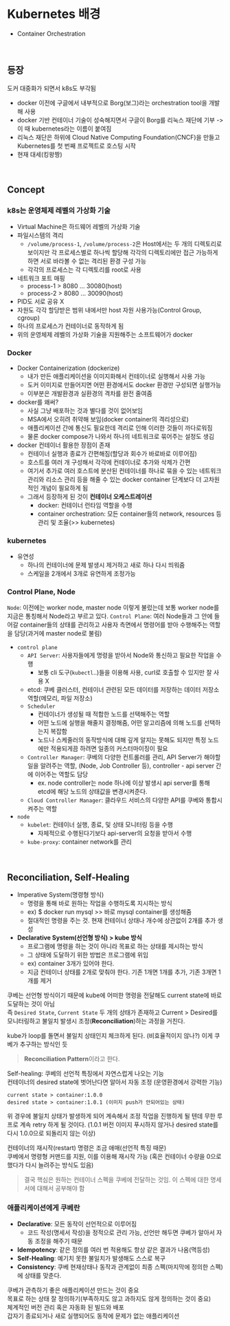 # Kubernetes 배경

- Container Orchestration

<br>

## 등장

도커 대중화가 되면서 k8s도 부각됨

- docker 이전에 구글에서 내부적으로 Borg(보그)라는 orchestration tool을 개발해 사용
- docker 기반 컨테이너 기술이 성숙해지면서 구글이 Borg를 리눅스 재단에 기부 -> 이 때 kubernetes라는 이름이 붙여짐
- 리눅스 재단은 하위에 Cloud Native Computing Foundation(CNCF)을 만들고 Kubernetes를 첫 번째 프로젝트로 호스팅 시작
- 현재 대세(킹왕짱)

<br>

## Concept

### k8s는 운영체제 레벨의 가상화 기술
- Virtual Machine은 하드웨어 레벨의 가상화 기술
- 파일시스템의 격리
  - `/volume/process-1`, `/volume/process-2`은 Host에서는 두 개의 디렉토리로 보이지만 각 프로세스별로 하나씩 할당해 각각의 디렉토리에만 접근 가능하게 하면 서로 바라볼 수 없는 격리된 환경 구성 가능
  - 각각의 프로세스는 각 디렉토리를 root로 사용
- 네트워크 포트 매핑
  - process-1 > 8080 ... 30080(host)
  - process-2 > 8080 ... 30090(host)
- PID도 서로 공유 X
- 자원도 각각 할당받은 범위 내에서만 host 자원 사용가능(Control Group, cgroup)
- 하나의 프로세스가 컨테이너로 동작하게 됨
- 위의 운영체제 레벨의 가상화 기술을 지원해주는 소프트웨어가 docker

### Docker

- Docker Containerization (dockerize)  
  - 내가 만든 애플리케이션을 이미지화해서 컨테이너로 실행해서 사용 가능
  - 도커 이미지로 만들어지면 어떤 환경에서도 docker 환경만 구성되면 실행가능
  - 이부분은 개발환경과 실환경의 격차를 완전 줄여줌
- docker를 왜써?
  - 사실 그냥 배포하는 것과 별다를 것이 없어보임
  - MSA에서 오히려 취약해 보임(docker container의 격리성으로)
  - 애플리케이션 간에 통신도 필요한데 격리로 인해 이러한 것들이 까다로워짐
  - 물론 docker compose가 나와서 하나의 네트워크로 묶어주는 설정도 생김
- docker 컨테이너 활용한 장점이 존재
  - 컨테이너 실행과 종료가 간편해짐(할당과 회수가 바로바로 이루어짐)
  - 호스트를 여러 개 구성해서 각각에 컨테이너로 추가와 삭제가 간편
  - 여기서 추가로 여러 호스트에 분산된 컨테이너를 하나로 묶을 수 있는 네트워크 관리와 리소스 관리 등을 해줄 수 있는 docker container 단계보다 더 고차원적인 개념이 필요하게 됨
  - 그래서 등장하게 된 것이 **컨테이너 오케스트레이션**
    - docker: 컨테이너 런타임 역할을 수행
    - container orchestration: 모든 container들의 network, resources 등 관리 및 조율(>> kubernetes)

### kubernetes

- 유연성
  - 하나의 컨테이너에 문제 발생시 제거하고 새로 하나 다시 띄워줌
  - 스케일을 2개에서 3개로 유연하게 조정가능

### Control Plane, Node

`Node`: 이전에는 worker node, master node 이렇게 불렀는데 보통 worker node를 지금은 통칭해서 Node라고 부르고 있다.
`Control Plane`: 여러 Node들과 그 안에 들어갈 container들의 상태를 관리하고 사용자 측면에서 명령어를 받아 수행해주는 역할을 담당(과거에 master node로 불림)

- `control plane`
  - `API Server`: 사용자들에게 명령을 받아서 Node와 통신하고 필요한 작업을 수행
    - 보통 cli 도구(`kubectl`..)들을 이용해 사용, curl로 호출할 수 있지만 잘 사용 X
  - etcd: 쿠베 클러스터, 컨테이너 관련된 모든 데이터를 저장하는 데이터 저장소 역할(메모리, 파일 저장소)
  - `Scheduler`
    - 컨테이너가 생성될 때 적합한 노드를 선택해주는 역할
    - 어떤 노드에 실행을 해줄지 결정해줌, 어떤 알고리즘에 의해 노드를 선택하는지 복잡함
    - 노드나 스케줄러의 동작방식에 대해 깊게 알지는 못해도 되지만 특정 노드에만 적용되게끔 하려면 일종의 커스터마이징이 필요
  - `Controller Manager`: 쿠베의 다양한 컨트롤러를 관리, API Server가 해야할 일을 알려주는 역할, (Node, Job Controller 등), controller - api server 간에 이어주는 역할도 담당
    - ex. node controller는 node 하나에 이상 발생시 api server를 통해 etcd에 해당 노드의 상태값을 변경시켜준다.
  - `Cloud Controller Manager`: 클라우드 서비스의 다양한 API를 쿠베와 통합시켜주는 역할
- `node`
  - `kubelet`: 컨테이너 실행, 종료, 및 상태 모니터링 등을 수행
    - 자체적으로 수행된다기보다 api-server의 요청을 받아서 수행
  - `kube-proxy`: container network를 관리

<br>

## Reconciliation, Self-Healing

- Imperative System(명령형 방식)
  - 명령을 통해 바로 원하는 작업을 수행하도록 지시하는 방식
  - ex) $ docker run mysql >> 바로 mysql container를 생성해줌
  - 절대적인 명령을 주는 것. 현재 컨테이너 상태나 개수에 상관없이 2개를 추가 생성
- **Declarative System(선언형 방식) > kube 방식**
  - 프로그램에 명령을 하는 것이 아니라 목표로 하는 상태를 제시하는 방식
  - 그 상태에 도달하기 위한 방법은 프로그램에 위임
  - ex) container 3개가 있어야 한다.
  - 지금 컨테이너 상태를 2개로 맞춰야 한다. 기존 1개면 1개를 추가, 기존 3개면 1개를 제거 

쿠베는 선언형 방식이기 때문에 kube에 어떠한 명령을 전달해도 current state에 바로 도달하는 것이 아님  
즉 `Desired State`, `Current State` 두 개의 상태가 존재하고 Current > Desired를 모니터링하고 불일치 발생시 조정(**Reconciliation**)하는 과정을 거친다.

kube가 loop를 돌면서 불일치 상태인지 체크하게 된다. (비효율적이지 않나?) 이게 쿠베가 추구하는 방식인 듯  

> **Reconciliation Pattern**이라고 한다.

Self-healing: 쿠베의 선언적 특징에서 자연스럽게 나오는 기능  
컨테이너의 desired state에 벗어난다면 알아서 자동 조정
(운영환경에서 강력한 기능)

```
current state > container:1.0.0
desired state > container:1.0.1 (이미지 push가 안되어있는 상태)
```
위 경우에 불일치 상태가 발생하게 되어 계속해서 조정 작업을 진행하게 될 텐데 무한 루프로 계속 retry 하게 될 것이다. (1.0.1 버전 이미지 푸시하지 않거나 desired state를 다시 1.0.0으로 되돌리지 않는 이상)

컨테이너의 재시작(restart) 명령은 조금 애매(선언적 특징 때문)  
쿠베에서 명령형 커맨드를 지원, 이를 이용해 재시작 가능
(혹은 컨테이너 수량을 0으로 했다가 다시 늘려주는 방식도 있음)

> 결국 핵심은 원하는 컨테이너 스펙을 쿠베에 전달하는 것임. 이 스펙에 대한 명세서에 대해서 공부해야 함

### 애플리케이션에게 쿠베란

- **Declarative**: 모든 동작이 선언적으로 이루어짐
  - 코드 작성(명세서 작성)을 정적으로 관리 가능, 선언만 해두면 쿠베가 알아서 자동 조정을 해주기 때문
- **Idempotency**: 같은 정의를 여러 번 적용해도 항상 같은 결과가 나옴(멱등성)
- **Self-Healing**: 예기치 못한 불일치가 발생해도 스스로 복구
- **Consistency**: 쿠베 현재상태나 동작과 관계없이 최종 스펙(마지막에 정의한 스펙)에 상태를 맞춘다.

쿠베가 관측하기 좋은 애플리케이션 만드는 것이 중요  
목표로 하는 상태 잘 정의하기(부족하지도 않고 과하지도 않게 정의하는 것이 중요)  
체계적인 버전 관리 혹은 자동화 된 빌드와 배포  
갑자기 종료되거나 새로 실행되어도 동작에 문제가 없는 애플리케이션

